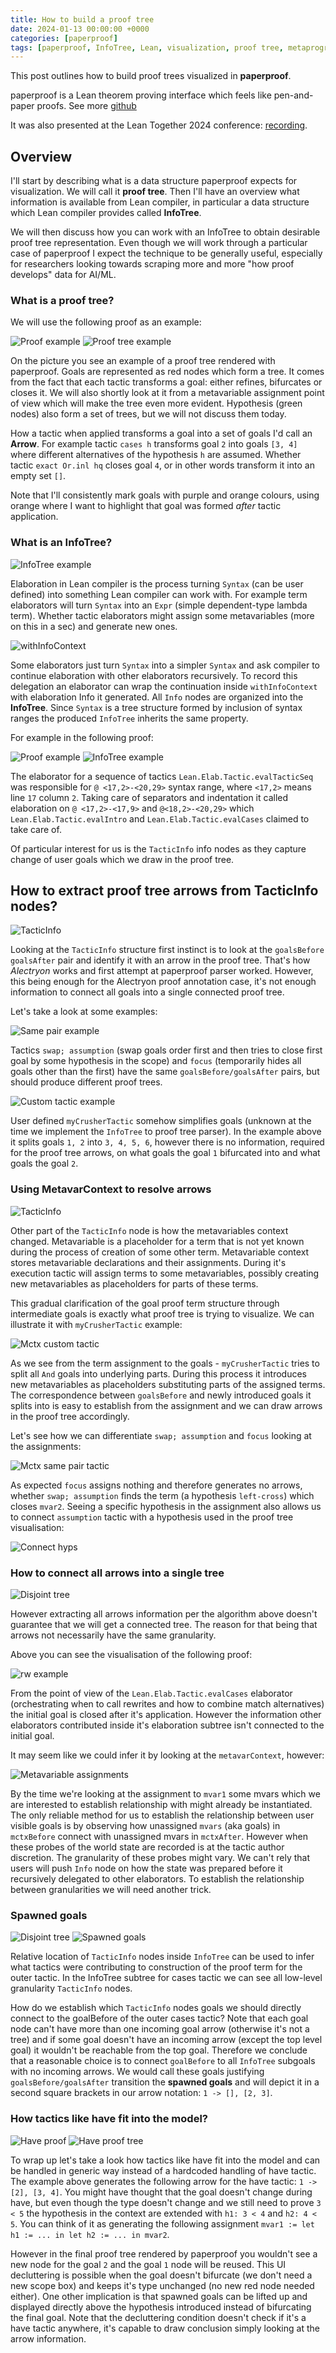 ```yaml
---
title: How to build a proof tree
date: 2024-01-13 00:00:00 +0000
categories: [paperproof]
tags: [paperproof, InfoTree, Lean, visualization, proof tree, metaprogramming] # TAG names should always be lowercase
---
```


This post outlines how to build proof trees visualized in **paperproof**.

paperproof is a Lean theorem proving interface which feels like pen-and-paper proofs.
See more [github](https://github.com/Paper-Proof/paperproof)

It was also presented at the Lean Together 2024 conference: [recording](https://www.youtube.com/watch?v=DWuAGt2RDaM).

## Overview

I'll start by describing what is a data structure paperproof expects for visualization. We will call it **proof tree**. Then I'll have an overview what information is available from Lean compiler, in particular a data structure which Lean compiler provides called **InfoTree**.

We will then discuss how you can work with an InfoTree to obtain desirable proof tree representation. Even though we will work through a particular case of paperproof I expect the technique to be generally useful, especially for researchers looking towards scraping more and more "how proof develops" data for AI/ML.

### What is a proof tree?

We will use the following proof as an example:

![Proof example](/assets/img/dijs_example.png)
![Proof tree example](/assets/img/prooftree_example.png)

On the picture you see an example of a proof tree rendered with paperproof. Goals are represented as red nodes which form a tree. It comes from the fact that each tactic transforms a goal: either refines, bifurcates or closes it. We will also shortly look at it from a metavariable assignment point of view which will make the tree even more evident. Hypothesis (green nodes) also form a set of trees, but we will not discuss them today.

How a tactic when applied transforms a goal into a set of goals I'd call an **Arrow**. For example tactic `cases h` transforms goal `2` into goals `[3, 4]` where different alternatives of the hypothesis `h` are assumed. Whether tactic `exact Or.inl hq` closes goal `4`, or in other words transform it into an empty set `[]`.

Note that I'll consistently mark goals with purple and orange colours, using orange where I want to highlight that goal was formed _after_ tactic application.

### What is an InfoTree?

![InfoTree example](/assets/img/infotree_example.png)

Elaboration in Lean compiler is the process turning `Syntax` (can be user defined) into something Lean compiler can work with. For example term elaborators will turn `Syntax` into an `Expr` (simple dependent-type lambda term). Whether tactic elaborators might assign some metavariables (more on this in a sec) and generate new ones.

![withInfoContext](/assets/img/withinfocontext.png)

Some elaborators just turn `Syntax` into a simpler `Syntax` and ask compiler to continue elaboration with other elaborators recursively. To record this delegation an elaborator can wrap the continuation inside `withInfoContext` with elaboration Info it generated. All `Info` nodes are organized into the **InfoTree**. Since `Syntax` is a tree structure formed by inclusion of syntax ranges the produced `InfoTree` inherits the same property.

For example in the following proof:

![Proof example](/assets/img/dijs_example.png)
![InfoTree example](/assets/img/infotree_example.png)

The elaborator for a sequence of tactics `Lean.Elab.Tactic.evalTacticSeq` was responsible for `@ <17,2>-<20,29>` syntax range,
where `<17,2>` means line `17` column `2`. Taking care of separators and indentation it called elaboration on `@ <17,2>-<17,9>`
and `@<18,2>-<20,29>` which `Lean.Elab.Tactic.evalIntro` and `Lean.Elab.Tactic.evalCases` claimed to take care of.

Of particular interest for us is the `TacticInfo` info nodes as they capture change of user goals which we draw in the proof tree.

## How to extract proof tree arrows from TacticInfo nodes?

![TacticInfo](/assets/img/tacticinfo.png)

Looking at the `TacticInfo` structure first instinct is to look at the `goalsBefore goalsAfter` pair and identify it with an arrow in the proof tree. That's how _Alectryon_ works and first attempt at paperproof parser worked. However, this being enough for the Alectryon proof annotation case, it's not enough information to connect all goals into a single connected proof tree.

Let's take a look at some examples:

![Same pair example](/assets/img/assumptionfocus.png)

Tactics `swap; assumption` (swap goals order first and then tries to close first goal by some hypothesis in the scope) and `focus` (temporarily hides all goals other than the first) have the same `goalsBefore/goalsAfter` pairs, but should produce different proof trees.

![Custom tactic example](/assets/img/customtactic.png)

User defined `myCrusherTactic` somehow simplifies goals (unknown at the time we implement the `InfoTree` to proof tree parser). In the example above it splits goals `1, 2` into `3, 4, 5, 6`, however there is no information, required for the proof tree arrows, on what goals the goal `1` bifurcated into and what goals the goal `2`.

### Using MetavarContext to resolve arrows

![TacticInfo](/assets/img/tacticinfo.png)

Other part of the `TacticInfo` node is how the metavariables context changed. Metavariable is a placeholder for a term that is not yet known during the process of creation of some other term. Metavariable context stores metavariable declarations and their assignments. During it's execution tactic will assign terms to some metavariables, possibly creating new metavariables as placeholders for parts of these terms.

This gradual clarification of the goal proof term structure through intermediate goals is exactly what proof tree is trying to visualize. We can illustrate it with `myCrusherTactic` example:

![Mctx custom tactic](/assets/img/mctxcustomtactic.png)

As we see from the term assignment to the goals - `myCrusherTactic` tries to split all `And` goals into underlying parts. During this process it introduces new metavariables as placeholders substituting parts of the assigned terms. The correspondence between `goalsBefore` and newly introduced goals it splits into is easy to establish from the assignment and we can draw arrows in the proof tree accordingly.

Let's see how we can differentiate `swap; assumption` and `focus` looking at the assignments:

![Mctx same pair tactic](/assets/img/mctxassumptionfocus.png)

As expected `focus` assigns nothing and therefore generates no arrows, whether `swap; assumption` finds the term (a hypothesis `left-cross`) which closes `mvar2`. Seeing a specific hypothesis in the assignment also allows us to connect `assumption` tactic with a hypothesis used in the proof tree visualisation:

![Connect hyps](/assets/img/usedhyp.png)

### How to connect all arrows into a single tree

![Disjoint tree](/assets/img/disjointproofs.png)

However extracting all arrows information per the algorithm above doesn't guarantee that we will get a connected tree. The reason for that being that arrows not necessarily have the same granularity.

Above you can see the visualisation of the following proof:

![rw example](/assets/img/caseswithrw_example.png)

From the point of view of the `Lean.Elab.Tactic.evalCases` elaborator (orchestrating when to call rewrites and how to combine match alternatives) the initial goal is closed after it's application. However the information other elaborators contributed inside it's elaboration subtree isn't connected to the initial goal.

It may seem like we could infer it by looking at the `metavarContext`, however:

![Metavariable assignments](/assets/img/mctxassignment.png)

By the time we're looking at the assignment to `mvar1` some mvars which we are interested to establish relationship with might already be instantiated. The only reliable method for us to establish the relationship between user visible goals is by observing how unassigned `mvars` (aka goals) in `mctxBefore` connect with unassigned mvars in `mctxAfter`. However when these probes of the world state are recorded is at the tactic author discretion. The granularity of these probes might vary. We can't rely that users will push `Info` node on how the state was prepared before it recursively delegated to other elaborators. To establish the relationship between granularities we will need another trick.

### Spawned goals

![Disjoint tree](/assets/img/spawnedgoals_example.png)
![Spawned goals](/assets/img/spawnedgoals_infotree.png)

Relative location of `TacticInfo` nodes inside `InfoTree` can be used to infer what tactics were contributing to construction of the proof term for the outer tactic. In the InfoTree subtree for cases tactic we can see all low-level granularity `TacticInfo` nodes.

How do we establish which `TacticInfo` nodes goals we should directly connect to the goalBefore of the outer cases tactic? Note that each goal node can't have more than one incoming goal arrow (otherwise it's not a tree) and if some goal doesn't have an incoming arrow (except the top level goal) it wouldn't be reachable from the top goal. Therefore we conclude that a reasonable choice is to connect `goalBefore` to all `InfoTree` subgoals with no incoming arrows. We would call these goals justifying `goalsBefore/goalsAfter` transition the **spawned goals** and will depict it in a second square brackets in our arrow notation: `1 -> [], [2, 3]`.

### How tactics like have fit into the model?

![Have proof](/assets/img/haveproof_example.png)
![Have proof tree](/assets/img/haveprooftree_example.png)

To wrap up let's take a look how tactics like have fit into the model and can be handled in generic way instead of a hardcoded handling of have tactic. The example above generates the following arrow for the have tactic: `1 -> [2], [3, 4]`. You might have thought that the goal doesn't change during have, but even though the type doesn't change and we still need to prove `3 < 5` the hypothesis in the context are extended with `h1: 3 < 4` and `h2: 4 < 5`. You can think of it as generating the following assignment `mvar1 := let h1 := ... in let h2 := ... in mvar2`.

However in the final proof tree rendered by paperproof you wouldn't see a new node for the goal `2` and the goal `1` node will be reused. This UI decluttering is possible when the goal doesn't bifurcate (we don't need a new scope box) and keeps it's type unchanged (no new red node needed either). One other implication is that spawned goals can be lifted up and displayed directly above the hypothesis introduced instead of bifurcating the final goal. Note that the decluttering condition doesn't check if it's a have tactic anywhere, it's capable to draw conclusion simply looking at the arrow information.
